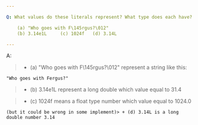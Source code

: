 ```yaml
---

Q: What values do these literals represent? What type does each have?

    (a) "Who goes with F\145rgus?\012"
    (b) 3.14e1L     (c) 1024f   (d) 3.14L

---
```


A:
> + (a) "Who goes with F\145rgus?\012" represent a string like this:

    "Who goes with Fergus?"
> + (b) 3.14e1L represent a long double which value equal to 31.4

> + (c) 1024f means a float type number which value equal to 1024.0

    (but it could be wrong in some implement)> + (d) 3.14L is a long double number 3.14
